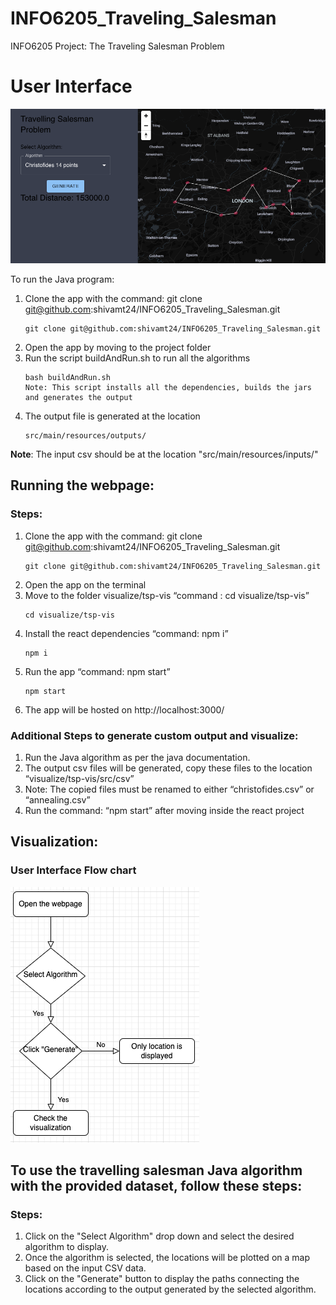 # INFO6205_Traveling_Salesman
INFO6205 Project: The Traveling Salesman Problem

# User Interface
![web app snippet](./visualise/tsp-vis/src/data/snippet.png "Travelling Salesman Visualizer")

To run the Java program:
1. Clone the app with the command: git clone git@github.com:shivamt24/INFO6205_Traveling_Salesman.git
    ```
    git clone git@github.com:shivamt24/INFO6205_Traveling_Salesman.git
    ```
2. Open the app by moving to the project folder
3. Run the script buildAndRun.sh to run all the algorithms
    ```
    bash buildAndRun.sh
    Note: This script installs all the dependencies, builds the jars and generates the output
    ```
4. The output file is generated at the location
    ```
    src/main/resources/outputs/
    ```
**Note**: The input csv should be at the location "src/main/resources/inputs/"

## Running the webpage:

### Steps:
1. Clone the app with the command: git clone git@github.com:shivamt24/INFO6205_Traveling_Salesman.git
    ```
    git clone git@github.com:shivamt24/INFO6205_Traveling_Salesman.git
    ```
2. Open the app on the terminal
3. Move to the folder visualize/tsp-vis “command : cd visualize/tsp-vis”
    ```
    cd visualize/tsp-vis
    ```
5. Install the react dependencies “command: npm i”
    ```
    npm i
    ```
6. Run the app “command: npm start”
    ```
    npm start
    ```
7. The app will be hosted on http://localhost:3000/

### Additional Steps to generate custom output and visualize:
1. Run the Java algorithm as per the java documentation.
2. The output csv files will be generated, copy these files to the location “visualize/tsp-vis/src/csv”
3. Note: The copied files must be renamed to either “christofides.csv” or “annealing.csv”
4. Run the command: “npm start” after moving inside the react project


## Visualization:
### User Interface Flow chart

![flowchart](./visualise/tsp-vis/src/data/flow.png "User Interface flowchart")

## To use the travelling salesman Java algorithm with the provided dataset, follow these steps:

### Steps:
1. Click on the "Select Algorithm" drop down and select the desired algorithm to display.
2. Once the algorithm is selected, the locations will be plotted on a map based on the input CSV data.
3. Click on the "Generate" button to display the paths connecting the locations according to the output generated by the selected algorithm.
